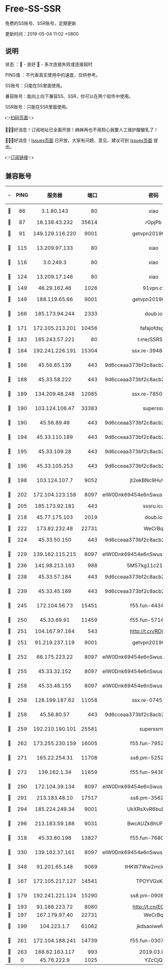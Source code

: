# Free-SS-SSR

免费的SS账号、SSR账号，定期更新

更新时间：2019-05-04 11:02 +0800

## 说明

状态     ：🙂 - 良好 🙁 - 多次连接失败或连接超时

PING值   ：不代表真实使用中的速度，仅供参考。


SS账号：只能在SS里面使用。

兼容账号：能向上向下兼容SS、SSR，你可以在两个软件中使用。

SSR账号：只能在SSR里面使用。


👉[扫码页面](https://liesauer.github.io/Free-SS-SSR/)👈

🎉🎉🎉好消息！订阅地址已全面开放！麻麻再也不用担心我要人工维护酸酸乳了！

🎉🎉🎉好消息！[Issues页面](https://github.com/liesauer/Free-SS-SSR/issues) 已开放，大家有问题、意见、建议可到 [Issues页面](https://github.com/liesauer/Free-SS-SSR/issues) 提出。

👉[订阅链接](https://www.liesauer.net/yogurt/subscribe?ACCESS_TOKEN=DAYxR3mMaZAsaqUb)👈

## 兼容账号

|-|PING|服务器|端口|密码|加密方式|区域|
|:----:|:----:|:-----:|-----:|:----:|:----:|:----:|
|🙂|86|3.1.80.143|80|xiao|aes-128-ctr|SG|
|🙂|87|18.138.43.232|35614|rGpjPb|rc4-md5|SG|
|🙂|91|149.129.116.220|9001|getvpn20190501|aes-256-cfb|CN|
|🙂|115|13.209.97.133|80|xiao|aes-128-ctr|KR|
|🙂|116|3.0.249.3|80|xiao|aes-128-ctr|SG|
|🙂|124|13.209.17.146|80|xiao|aes-128-ctr|KR|
|🙂|149|46.29.162.46|1026|91vpn.cf|rc4-md5|RU|
|🙂|149|188.119.65.66|9001|getvpn20190501|aes-256-cfb|RU|
|🙂|166|185.173.94.244|2333|doub.io|aes-128-ctr|RU|
|🙂|171|172.105.213.201|10456|fafajofdsgc|aes-256-cfb|JP|
|🙂|183|185.243.57.221|80|t.me/SSRSUB|rc4-md5|US|
|🙂|184|192.241.226.191|15304|ssx.re-39488572|aes-256-cfb|US|
|🙂|186|45.56.85.139|443|9d6cceaa373bf2c8acb22e60b6a58be6|aes-256-cfb|US|
|🙂|188|45.33.58.222|443|9d6cceaa373bf2c8acb22e60b6a58be6|aes-256-cfb|US|
|🙂|189|134.209.48.248|12085|ssx.re-78501209|aes-256-cfb|US|
|🙂|190|103.124.106.47|33383|supersss|aes-256-cfb|US|
|🙂|190|45.56.89.49|443|9d6cceaa373bf2c8acb22e60b6a58be6|aes-256-cfb|US|
|🙂|194|45.33.110.189|443|9d6cceaa373bf2c8acb22e60b6a58be6|aes-256-cfb|US|
|🙂|195|45.33.109.28|443|9d6cceaa373bf2c8acb22e60b6a58be6|aes-256-cfb|US|
|🙂|196|45.33.105.253|443|9d6cceaa373bf2c8acb22e60b6a58be6|aes-256-cfb|US|
|🙂|198|103.124.107.7|9052|jt2ekBNc9HuVtm2a|aes-256-cfb|US|
|🙂|202|172.104.123.158|8097|eIW0Dnk69454e6nSwuspv9DmS201tQ0D|aes-256-cfb|JP|
|🙂|205|185.173.92.181|443|sssru.icu|rc4-md5|RU|
|🙂|218|45.77.175.103|2019|doub.io|aes-128-ctr|SG|
|🙂|222|173.82.232.48|22731|WeCrBq|rc4-md5|US|
|🙂|224|45.33.50.150|443|9d6cceaa373bf2c8acb22e60b6a58be6|aes-256-cfb|US|
|🙂|229|139.162.115.215|8097|eIW0Dnk69454e6nSwuspv9DmS201tQ0D|aes-256-cfb|JP|
|🙂|236|141.98.213.163|988|5M57kg11c214qDmK|chacha20|KR|
|🙂|238|45.33.57.184|443|9d6cceaa373bf2c8acb22e60b6a58be6|aes-256-cfb|US|
|🙂|239|45.33.45.169|443|9d6cceaa373bf2c8acb22e60b6a58be6|aes-256-cfb|US|
|🙂|245|172.104.56.73|15451|f55.fun-44346548|aes-256-cfb|SG|
|🙂|250|45.33.69.91|11459|f55.fun-57145122|aes-256-cfb|US|
|🙂|251|104.167.97.164|543|http://t.cn/RD0D7sx|rc4-md5|CA|
|🙂|251|91.219.237.119|9001|getvpn20190501|aes-256-cfb|HU|
|🙂|252|66.175.223.22|8097|eIW0Dnk69454e6nSwuspv9DmS201tQ0D|aes-256-cfb|US|
|🙂|255|45.33.32.152|8097|eIW0Dnk69454e6nSwuspv9DmS201tQ0D|aes-256-cfb|US|
|🙂|258|45.33.48.155|8097|eIW0Dnk69454e6nSwuspv9DmS201tQ0D|aes-256-cfb|US|
|🙂|258|128.199.187.62|11058|ssx.re-07457599|aes-256-cfb|SG|
|🙂|258|45.56.80.57|443|9d6cceaa373bf2c8acb22e60b6a58be6|aes-256-cfb|US|
|🙂|259|192.210.190.101|25581|superssrnet|aes-256-cfb|US|
|🙂|262|173.255.230.159|16005|f55.fun-79527393|aes-256-cfb|US|
|🙂|271|165.22.254.31|11708|ss8.pm-52528229|aes-256-cfb|SG|
|🙂|272|139.162.1.34|11659|f55.fun-94368715|aes-256-cfb|SG|
|🙂|290|172.104.39.134|8097|eIW0Dnk69454e6nSwuspv9DmS201tQ0D|aes-256-cfb|SG|
|🙂|291|213.183.48.10|17517|ss8.pm-35628250|rc4-md5|RU|
|🙂|294|185.224.249.34|9001|UkXRsXvR6buDMG2Y|aes-256-cfb|RU|
|🙂|296|213.183.59.188|9031|BwcAUZk8hUFAkDGN|aes-256-cfb|NL|
|🙂|318|45.33.80.198|13827|f55.fun-76801310|aes-256-cfb|US|
|🙂|330|139.162.37.161|8097|eIW0Dnk69454e6nSwuspv9DmS201tQ0D|aes-256-cfb|SG|
|🙂|348|91.201.65.148|9069|tHKW7Ww2mck9CHQG|aes-256-cfb|IT|
|🙂|167|172.105.217.127|14541|TPOYVGxKglpi|aes-256-cfb|JP|
|🙂|179|192.241.221.124|15290|ss8.pm-09089381|aes-256-cfb|US|
|🙂|193|91.188.223.72|8080|http://t.cn/EGJIyrl|rc4-md5|RU|
|🙂|197|167.179.97.40|22731|WeCrBq|rc4-md5|JP|
|🙂|199|104.223.1.7|61062|jkdsaoiwefdsa|aes-256-cfb|US|
|🙂|261|172.104.188.241|14739|f55.fun-03072985|aes-256-cfb|SG|
|🙂|263|168.62.163.117|993|2019.03.07|rc4-md5|US|
|🙁|0|45.76.222.9|1025|YZcCjQ|rc4-md5|JP|
